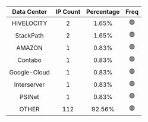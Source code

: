 | Data Center | IP Count | Percentage | Freq |
|:------------:|:--------:|:-----------:|:-----:|
| HIVELOCITY | 2 | 1.65% | 🟢 |
| StackPath | 2 | 1.65% | 🟢 |
| AMAZON | 1 | 0.83% | 🟢 |
| Contabo | 1 | 0.83% | 🟢 |
| Google-Cloud | 1 | 0.83% | 🟢 |
| Interserver | 1 | 0.83% | 🟢 |
| PSINet | 1 | 0.83% | 🟢 |
| OTHER | 112 | 92.56% | 🟢 |